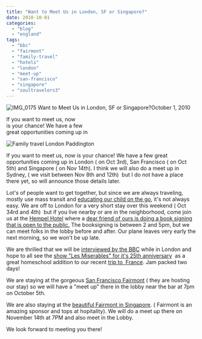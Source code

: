 ```yaml
---
title: "Want to Meet Us in London, SF or Singapore?"
date: 2010-10-01
categories: 
  - "blog"
  - "england"
tags: 
  - "bbc"
  - "fairmont"
  - "family-travel"
  - "hotels"
  - "london"
  - "meet-up"
  - "san-francisco"
  - "singapore"
  - "soultravelers3"
---
```


 ![IMG_0175](https://pub-ac94b3f306b24c0dba4238943c97f2e1.r2.dev/6a00e5502a95078833013487e51c3c970c.jpg) Want to Meet Us in London, SF or Singapore?October 1, 2010 

If you want to meet us, now  
is your chance! We have a few  
great opportunities coming up in 

<!--more-->

![Family travel London Paddington](https://pub-ac94b3f306b24c0dba4238943c97f2e1.r2.dev/6a00e5502a95078833013487e51d40970c.jpg)

If you want to meet us, now is your chance! We have a few great opportunities coming up in London ( on Oct 3rd), San Francisco ( on Oct 5th) and Singapore ( on Nov 14th). I think we will also do a meet up in Sydney, ( we visit between Nov 8th and 12th)  but I do not have a place there yet, so will announce those details later.

Lot's of people want to get together, but since we are always traveling, mostly use mass transit and [educating our child on the go](http://soultravelers3new.local/2010/04/family-travel-homeschool-education-global-students-lifestyle-design-location-independent-4hww-around.html), it's not always easy. We are off to London for a very short stay over this weekend ( Oct 34rd and 4th)  but if you live nearby or are in the neighborhood, come join us at the [Hempel Hotel](http://www.the-hempel.co.uk/) where a [dear friend of ours is doing a book signing that is open to the public.](http://www.msia.org/Event/detail/314) The booksigning is between 2 and 5pm, but we can meet folks in the lobby before and after. Our plane leaves very early the next morning, so we won't be up late.

We are thrilled that we will be [interviewed by the BBC](http://www.bbc.co.uk/) while in London and hope to all see the [show "Les Miserables" for it's 25th anniversary](http://www.lesmis.com/)  as a great homeschool addition to our recent [trip to  France](https://pub-ac94b3f306b24c0dba4238943c97f2e1.r2.dev/soultravelers3/france/index.html). Jam packed two days!

We are staying at the gorgeous [San Francisco Fairmont](http://www.fairmont.com/sanfrancisco) ( they are hosting our stay) so we will have a "meet up" there in the lobby near the bar at 7pm on October 5th.

We are also staying at the [beautiful Fairmont in Singapore](http://www.fairmont.com/singapore). ( Fairmont is an amazing sponsor and tops at hopitality). We will do a meet up there on November 14th at 7PM and also meet in the Lobby.

We look forward to meeting you there!

